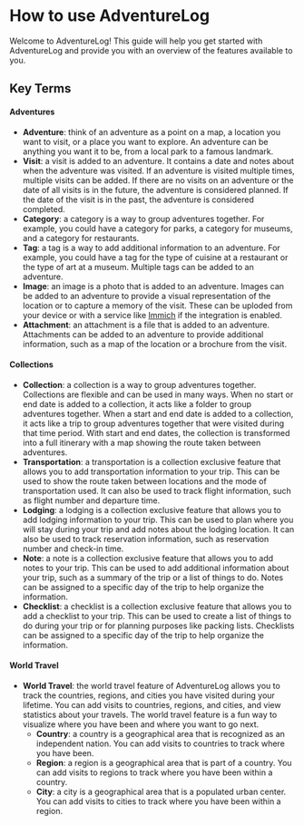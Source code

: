 # How to use AdventureLog

Welcome to AdventureLog! This guide will help you get started with AdventureLog and provide you with an overview of the features available to you.

## Key Terms

#### Adventures

- **Adventure**: think of an adventure as a point on a map, a location you want to visit, or a place you want to explore. An adventure can be anything you want it to be, from a local park to a famous landmark.
- **Visit**: a visit is added to an adventure. It contains a date and notes about when the adventure was visited. If an adventure is visited multiple times, multiple visits can be added. If there are no visits on an adventure or the date of all visits is in the future, the adventure is considered planned. If the date of the visit is in the past, the adventure is considered completed.
- **Category**: a category is a way to group adventures together. For example, you could have a category for parks, a category for museums, and a category for restaurants.
- **Tag**: a tag is a way to add additional information to an adventure. For example, you could have a tag for the type of cuisine at a restaurant or the type of art at a museum. Multiple tags can be added to an adventure.
- **Image**: an image is a photo that is added to an adventure. Images can be added to an adventure to provide a visual representation of the location or to capture a memory of the visit. These can be uploded from your device or with a service like [Immich](/docs/configuration/immich_integration) if the integration is enabled.
- **Attachment**: an attachment is a file that is added to an adventure. Attachments can be added to an adventure to provide additional information, such as a map of the location or a brochure from the visit.

#### Collections

- **Collection**: a collection is a way to group adventures together. Collections are flexible and can be used in many ways. When no start or end date is added to a collection, it acts like a folder to group adventures together. When a start and end date is added to a collection, it acts like a trip to group adventures together that were visited during that time period. With start and end dates, the collection is transformed into a full itinerary with a map showing the route taken between adventures.
- **Transportation**: a transportation is a collection exclusive feature that allows you to add transportation information to your trip. This can be used to show the route taken between locations and the mode of transportation used. It can also be used to track flight information, such as flight number and departure time.
- **Lodging**: a lodging is a collection exclusive feature that allows you to add lodging information to your trip. This can be used to plan where you will stay during your trip and add notes about the lodging location. It can also be used to track reservation information, such as reservation number and check-in time.
- **Note**: a note is a collection exclusive feature that allows you to add notes to your trip. This can be used to add additional information about your trip, such as a summary of the trip or a list of things to do. Notes can be assigned to a specific day of the trip to help organize the information.
- **Checklist**: a checklist is a collection exclusive feature that allows you to add a checklist to your trip. This can be used to create a list of things to do during your trip or for planning purposes like packing lists. Checklists can be assigned to a specific day of the trip to help organize the information.

#### World Travel

- **World Travel**: the world travel feature of AdventureLog allows you to track the countries, regions, and cities you have visited during your lifetime. You can add visits to countries, regions, and cities, and view statistics about your travels. The world travel feature is a fun way to visualize where you have been and where you want to go next.
  - **Country**: a country is a geographical area that is recognized as an independent nation. You can add visits to countries to track where you have been.
  - **Region**: a region is a geographical area that is part of a country. You can add visits to regions to track where you have been within a country.
  - **City**: a city is a geographical area that is a populated urban center. You can add visits to cities to track where you have been within a region.
